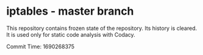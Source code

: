 # iptables - master branch

This repository contains frozen state of the repository.
Its history is cleared. It is used only for static code
analysis with Codacy.

Commit Time: 1690268375
